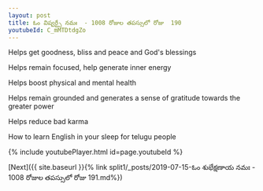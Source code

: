 ```yaml
---
layout: post
title: ఓం విష్వర్ట్సే నమః  - 1008 రోజుల తపస్సులో రోజు  190
youtubeId: C_mMTDtdgZo
---
```

 
 
Helps get goodness, bliss and peace and God's blessings
 
Helps remain focused, help generate inner energy 
 
Helps boost physical and mental health 
 
Helps remain grounded and generates a sense of gratitude towards the greater power 
 
Helps reduce bad karma
 
How to learn English in your sleep for telugu people
 
 
 
 


{% include youtubePlayer.html id=page.youtubeId %}
 
[Next]({{ site.baseurl }}{% link split1/_posts/2019-07-15-ఓం శుభేక్షణాయ నమః  - 1008 రోజుల తపస్సులో రోజు  191.md%})
 
